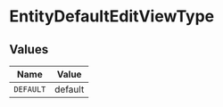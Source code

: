 # EntityDefaultEditViewType


## Values

| Name      | Value     |
| --------- | --------- |
| `DEFAULT` | default   |